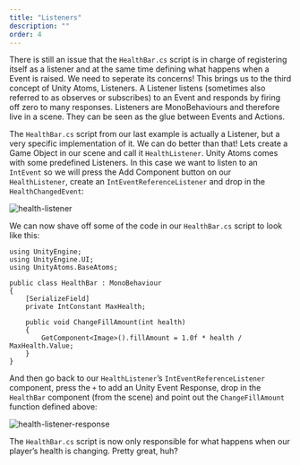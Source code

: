 ```yaml
---
title: "Listeners"
description: ""
order: 4
---
```


There is still an issue that the `HealthBar.cs` script is in charge of registering itself as a listener and at the same time defining what happens when a Event is raised. We need to seperate its concerns! This brings us to the third concept of Unity Atoms, Listeners. A Listener listens (sometimes also referred to as observes or subscribes) to an Event and responds by firing off zero to many responses. Listeners are MonoBehaviours and therefore live in a scene. They can be seen as the glue between Events and Actions.

The `HealthBar.cs` script from our last example is actually a Listener, but a very specific implementation of it. We can do better than that! Lets create a Game Object in our scene and call it `HealthListener`. Unity Atoms comes with some predefined Listeners. In this case we want to listen to an `IntEvent` so we will press the Add Component button on our `HealthListener`, create an `IntEventReferenceListener` and drop in the `HealthChangedEvent`:

![health-listener](https://unity-atoms.github.io/unity-atoms/assets/listeners/health-changed-event-listener.gif)

We can now shave off some of the code in our `HealthBar.cs` script to look like this:

```
using UnityEngine;
using UnityEngine.UI;
using UnityAtoms.BaseAtoms;

public class HealthBar : MonoBehaviour
{
    [SerializeField]
    private IntConstant MaxHealth;

    public void ChangeFillAmount(int health)
    {
        GetComponent<Image>().fillAmount = 1.0f * health / MaxHealth.Value;
    }
}

```


And then go back to our `HealthListener`’s `IntEventReferenceListener` component, press the `+` to add an Unity Event Response, drop in the `HealthBar` component (from the scene) and point out the `ChangeFillAmount` function defined above:

![health-listener-response](https://unity-atoms.github.io/unity-atoms/assets/listeners/health-changed-event-listener-response.gif)

The `HealthBar.cs` script is now only responsible for what happens when our player’s health is changing. Pretty great, huh?